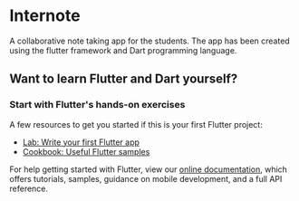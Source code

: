 # Internote

A collaborative note taking app for the students. The app has been created using the flutter framework and Dart programming language.

## Want to learn Flutter and Dart yourself?

### Start with Flutter's hands-on exercises

A few resources to get you started if this is your first Flutter project:

- [Lab: Write your first Flutter app](https://flutter.dev/docs/get-started/codelab)
- [Cookbook: Useful Flutter samples](https://flutter.dev/docs/cookbook)

For help getting started with Flutter, view our
[online documentation](https://flutter.dev/docs), which offers tutorials,
samples, guidance on mobile development, and a full API reference.
